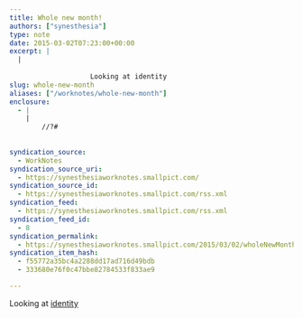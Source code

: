 ```yaml
---
title: Whole new month!
authors: ["synesthesia"]
type: note
date: 2015-03-02T07:23:00+00:00
excerpt: |
  |
    
    				Looking at identity
slug: whole-new-month 
aliases: ["/worknotes/whole-new-month"]
enclosure:
  - |
    |
        //?#
        
        
syndication_source:
  - WorkNotes
syndication_source_uri:
  - https://synesthesiaworknotes.smallpict.com/
syndication_source_id:
  - https://synesthesiaworknotes.smallpict.com/rss.xml
syndication_feed:
  - https://synesthesiaworknotes.smallpict.com/rss.xml
syndication_feed_id:
  - 8
syndication_permalink:
  - https://synesthesiaworknotes.smallpict.com/2015/03/02/wholeNewMonth.html
syndication_item_hash:
  - f55772a35bc4a2288dd17ad716d49bdb
  - 333680e76f0c47bbe82784533f833ae9

---
```

Looking at [identity][1]

 [1]: https://openid.net/connect/
